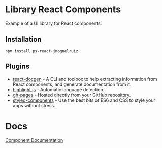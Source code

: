 # Library React Components

Example of a UI library for React components. 

## Installation
```
npm install ps-react-jmoguelruiz
```

## Plugins
* [react-docgen](https://github.com/reactjs/react-docgen) - A CLI and toolbox to help extracting information from React components, and generate documentation from it.
* [highlight.js](https://highlightjs.org/) - Automatic language detection.
* [gh-pages](https://pages.github.com/) - Hosted directly from your GitHub repository.
* [styled-components](https://styled-components.com/) - Use the best bits of ES6 and CSS to style your apps without stress.


# Docs
[Component Documentation](https://moguelor.github.io/ps-react-jmoguelruiz)
